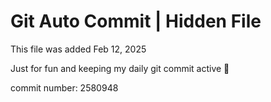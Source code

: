 # Git Auto Commit | Hidden File

This file was added Feb 12, 2025

Just for fun and keeping my daily git commit active 🤪

commit number: 2580948
